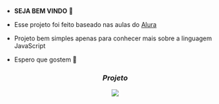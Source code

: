  - **SEJA BEM VINDO** 💜

- Esse projeto foi feito baseado nas aulas do [Alura](https://www.alura.com.br)
- Projeto bem simples apenas para conhecer mais sobre a linguagem JavaScript
- Espero que gostem 💜

<h3 align="center"><i>Projeto</i></h3>
<p align="center">
<img src="https://github.com/zwhitezinn1/RecomendadorDeFilmes-por-Kawe-e-Thaylla/blob/main/CaptureProject.PNG"/>
</p>

